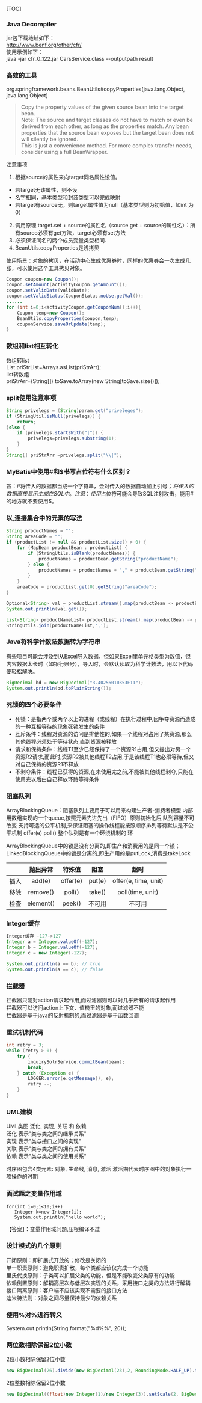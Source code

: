 [TOC]

### Java Decompiler

jar包下载地址如下：  
http://www.benf.org/other/cfr/  
使用示例如下：  
java -jar cfr_0_122.jar CarsService.class --outputpath result

### 高效的工具
org.springframework.beans.BeanUtils#copyProperties(java.lang.Object, java.lang.Object)  
> Copy the property values of the given source bean into the target bean.  
> Note: The source and target classes do not have to match or even be derived from each other, as long as the properties match. Any bean properties that the source bean exposes but the target bean does not will silently be ignored.  
> This is just a convenience method. For more complex transfer needs, consider using a full BeanWrapper.

注意事项
1. 根据source的属性来向target同名属性设值。 
* 若target无该属性，则不设
* 名字相同，基本类型和封装类型可以完成映射
* 若target有source无，则target属性值为null（基本类型则为初始值，如int 为 0）
2. 调用原理 target.set + source的属性名（source.get + source的属性名）：所有source必须有get方法，target必须有set方法
3. 必须保证同名的两个成员变量类型相同.
4. BeanUtils.copyProperties是浅拷贝

使用场景：对象的拷贝，在活动中心生成优惠券时，同样的优惠券会一次生成几张，可以使用这个工具拷贝对象。
```java
Coupon coupon=new Coupon();
coupon.setAmount(activityCoupon.getAmount());
coupon.setValidDate(validDate);
coupon.setValidStatus(CouponStatus.noUse.getVal());
......
for (int i=0;i<activityCoupon.getCouponNum();i++){
    Coupon temp=new Coupon();
    BeanUtils.copyProperties(coupon,temp);
    couponService.saveOrUpdate(temp);
}
```

### 数组和list相互转化
数组转list  
List<String> priStrList=Arrays.asList(priStrArr);  
list转数组  
priStrArr=(String[]) toSave.toArray(new String[toSave.size()]);  
### split使用注意事项
```java
String privelegs = (String)param.get("priveleges");
if (StringUtil.isNull(privelegs)) {
	return;
}else {
	if (privelegs.startsWith("|")) {
		privelegs=privelegs.substring(1);
	}
}
String[] priStrArr =privelegs.split("\\|");
```
### MyBatis中使用#和$书写占位符有什么区别？
答：#将传入的数据都当成一个字符串，会对传入的数据自动加上引号；$将传入的数据直接显示生成在SQL中。注意：使用$占位符可能会导致SQL注射攻击，能用#的地方就不要使用$。

### 以,连接集合中的元素的写法
```java
String productNames = "";
String areaCode = "";
if (productList != null && productList.size() > 0) {
	for (MapBean productBean : productList) {
		if (StringUtils.isBlank(productNames)) {
			productNames = productBean.getString("productName");
		} else {
			productNames = productNames + "," + productBean.getString("productName");
		}
	}
	areaCode = productList.get(0).getString("areaCode");
}
```

```java
Optional<String> val = productList.stream().map(productBean -> productBean.getString("productName")).reduce((a, b) -> a + "," + b);
System.out.println(val.get());
```

```java
List<String> productNameList= productList.stream().map(productBean -> productBean.getString("productName")).collect(Collectors.toList());
StringUtils.join(productNameList,',');
```

### Java将科学计数法数据转为字符串
有些项目可能会涉及到从Excel导入数据，但如果Excel里单元格类型为数值，但内容数据太长时（如银行账号），导入时，会默认读取为科学计数法，用以下代码便轻松解决。
```java
BigDecimal bd = new BigDecimal("3.40256010353E11");  
System.out.println(bd.toPlainString());
```
### 死锁的四个必要条件
* 死锁：是指两个或两个以上的进程（或线程）在执行过程中,因争夺资源而造成的一种互相等待的现象死锁发生的条件  
* 互斥条件：线程对资源的访问是排他性的,如果一个线程对占用了某资源,那么其他线程必须处于等待状态,直到资源被释放  
* 请求和保持条件：线程T1至少已经保持了一个资源R1占用,但又提出对另一个资源R2请求,而此时,资源R2被其他线程T2占用,于是该线程T1也必须等待,但又对自己保持的资源R1不释放  
* 不剥夺条件：线程已获得的资源,在未使用完之前,不能被其他线程剥夺,只能在使用完以后由自己释放环路等待条件  

### 阻塞队列
ArrayBlockingQueue：阻塞队列主要用于可以用来构建生产者-消费者模型
内部用数组实现的一个queue,按照元素先进先出（FIFO）原则初始化后,队列容量不可改变
支持可选的公平机制,来保证阻塞的操作线程能按照顺序排列等待默认是不公平机制
offer(e) poll()
整个队列是有一个环绕机制的 环

ArrayBlockingQueue中的锁是没有分离的,即生产和消费用的是同一个锁；
LinkedBlockingQueue中的锁是分离的,即生产用的是putLock,消费是takeLock

|      |   抛出异常    |   特殊值    |   阻塞   |          超时          |
| ---- | :-------: | :------: | :----: | :------------------: |
| 插入   |  add(e)   | offer(e) | put(e) | offer(e, time, unit) |
| 移除   | remove()  |  poll()  | take() |   poll(time, unit)   |
| 检查   | element() |  peek()  |  不可用   |         不可用          |

### Integer缓存
```java
Integer缓存 -127->127
Integer a = Integer.valueOf(-127);
Integer b = Integer.valueOf(-127);
Integer c = new Integer(-127);

System.out.println(a == b); // true
System.out.println(a == c); // false
```
### 拦截器
拦截器只能对action请求起作用,而过滤器则可以对几乎所有的请求起作用  
拦截器可以访问action上下文、值栈里的对象,而过滤器不能  
拦截器是基于java的反射机制的,而过滤器是基于函数回调  

### 重试机制代码
```java
int retry = 3;
while (retry > 0) {
    try {
        inquirySolrService.commitBean(bean);
        break;
    } catch (Exception e) {
        LOGGER.error(e.getMessage(), e);
        retry --;
    }
}
```
### UML建模

UML类图 泛化, 实现, 关联 和 依赖  
泛化	表示"类与类之间的继承关系"  
实现	表示"类与接口之间的实现"  
关联	表示"类与类之间的拥有关系"  
依赖	表示"类与类之间的使用关系"  

时序图包含4类元素: 对象, 生命线, 消息, 激活  激活期代表时序图中的对象执行一项操作的时期  

### 面试题之变量作用域
```
for(int i=0;i<10;i++)
   Integer k=new Integer(i);
   System.out.println("hello world");
```
【答案】：变量作用域问题,压根编译不过  

### 设计模式的几个原则

开闭原则：即扩展式开放的；修改是关闭的  
单一职责原则：避免职责扩散，每个类都应该仅完成一个功能  
里氏代换原则：子类可以扩展父类的功能，但是不能改变父类原有的功能  
依赖倒置原则：解耦高层次与低层次实现的关系，采用接口之类的方法进行解耦  
接口隔离原则：客户端不应该实现不需要的接口方法  
迪米特法则：对象之间尽量保持最少的依赖关系  

### 使用%对%进行转义
System.out.println(String.format("%d%%", 20));  

### 两位数相除保留2位小数
2位小数相除保留2位小数
```java
new BigDecimal(26).divide(new BigDecimal(23),2, RoundingMode.HALF_UP).toPlainString()
```
2位整数相除保留2位小数
```java
new BigDecimal((float)new Integer(1)/new Integer(3)).setScale(2, BigDecimal.ROUND_HALF_UP).toPlainString()
```